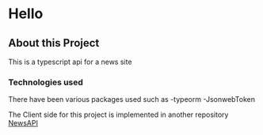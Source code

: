 # Hello

## About this Project

This is a typescript api for a news site

### Technologies used

There have been various packages used such as
-typeorm
-JsonwebToken

The Client side for this project is implemented in another repository
[NewsAPI](https://github.com/kamau-n/newsSiteReactClient)
